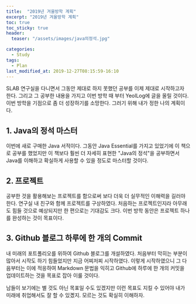 ```yaml
---
title:  "2019년 겨울방학 계획"
excerpt: "2019년 겨울방학 계획"
toc: true
toc_sticky: true
header:
  teaser: "/assets/images/java의정석.jpg"

categories:
  - Study
tags:
  - Plan
last_modified_at: 2019-12-27T08:15:59-16:10
---
```


SLAB 연구실을 다니면서 그동안 제대로 하지 못했던 공부를 이제 제대로 시작하고자 한다.
그리고 그 공부한 내용을 가지고 이번 방학 때 부터 YeolLog에 글을 올릴 것이다.
이번 방학을 기점으로 좀 더 성장하기를 소망한다.
그러기 위해 내가 정한 나의 계획이다.

## 1. Java의 정석 마스터

이번에 새로 구매한 Java 서적이다. 그동안 Java Essential를 가지고 있었기에 이 책으로 공부를 했었지만 이 책보다 훨씬 더 자세히 표현한 "Java의 정석"을 공부하면서 Java를 이해하고 확실하게 사용할 수 있을 정도로 마스터할 것이다.

## 2. 프로젝트

공부한 것을 활용해보는 프로젝트를 함으로써 보다 더욱 더 실무적인 이해력을 길러야 한다. 연구실 내 친구와 함께 프로젝트를 구상하였다.
처음하는 프로젝트인지라 아무래도 힘들 것으로 예상되지만 한 편으로는 기대감도 크다. 이번 방학 동안은 프로젝트 하나를 완성하는 것이 목표이다.

## 3. Github 블로그 하루에 한 개의 Commit

내 미래의 포트폴리오를 위하여 Github 블로그를 개설하였다. 처음부터 막히는 부분이 많아서 시작도 하기 힘들었지만 지금 어찌저찌 시작하였다.
이렇게 시작하였으니 그 다음부터는 이에 적응하여 Markdown 문법을 익히고 Github에 하루에 한 개의 커밋을 업데이트하는 것을 목표로 잡아
이룰 것이다.


남들이 보기에는 별 것도 아닌 목표일 수도 있겠지만 이런 목표도 지킬 수 있어야 내가 미래에 취업해서도
잘 할 수 있곘지. 모르는 것도 확실히 이해하자.